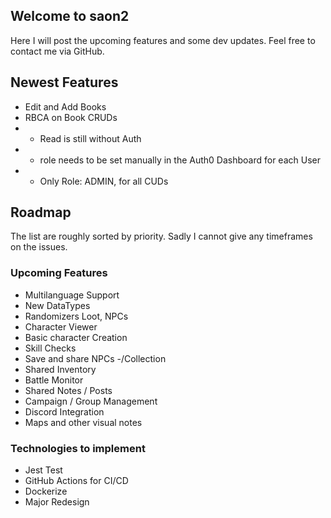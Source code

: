 ## Welcome to saon2

Here I will post the upcoming features and some dev updates. Feel free to contact me via GitHub.


## Newest Features
- Edit and Add Books
- RBCA on Book CRUDs
- - Read is still without Auth
- - role needs to be set manually in the Auth0 Dashboard for each User
- - Only Role: ADMIN, for all CUDs 



## Roadmap

The list are roughly sorted by priority. Sadly I cannot give any timeframes on the issues.

### Upcoming Features 
- Multilanguage Support
- New DataTypes
- Randomizers Loot, NPCs
- Character Viewer
- Basic character Creation
- Skill Checks
- Save and share NPCs -/Collection
- Shared Inventory
- Battle Monitor
- Shared Notes / Posts
- Campaign / Group Management
- Discord Integration
- Maps and other visual notes

### Technologies to implement
- Jest Test
- GitHub Actions for CI/CD
- Dockerize
- Major Redesign
